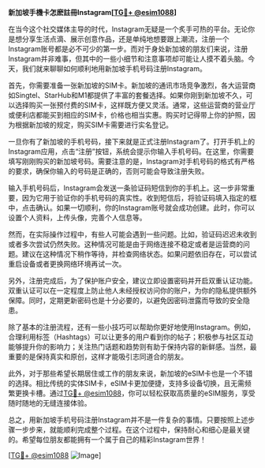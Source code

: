 **新加坡手機卡怎麽註冊Instagram[[TG💪+ @esim1088](https://t.me/s/esim1088)]**

在当今这个社交媒体主导的时代，Instagram无疑是一个炙手可热的平台。无论你是想分享生活点滴、展示创意作品，还是单纯地想要跟上潮流，注册一个Instagram账号都是必不可少的第一步。而对于身处新加坡的朋友们来说，注册Instagram并非难事，但其中的一些小细节和注意事项却可能让人摸不着头脑。今天，我们就来聊聊如何顺利地用新加坡手机号码注册Instagram。

首先，你需要准备一张新加坡的SIM卡。新加坡的通讯市场竞争激烈，各大运营商如Singtel、StarHub和M1都提供了丰富的套餐选择。如果你刚到新加坡不久，可以选择购买一张预付费的SIM卡，这样既方便又灵活。通常，这些运营商的营业厅或便利店都能买到相应的SIM卡，价格也相当实惠。购买时记得带上你的护照，因为根据新加坡的规定，购买SIM卡需要进行实名登记。

一旦你有了新加坡的手机号码，接下来就是正式注册Instagram了。打开手机上的Instagram应用，点击“注册”按钮，系统会提示你输入手机号码。在这里，你需要填写刚刚购买的新加坡号码。需要注意的是，Instagram对手机号码的格式有严格的要求，确保你输入的号码是正确的，否则可能会导致注册失败。

输入手机号码后，Instagram会发送一条验证码短信到你的手机上。这一步非常重要，因为它用于验证你的手机号码的真实性。收到短信后，将验证码填入指定的框中，点击确认。如果一切顺利，你的Instagram账号就会成功创建。此时，你可以设置个人资料，上传头像，完善个人信息等。

然而，在实际操作过程中，有些人可能会遇到一些问题。比如，验证码迟迟未收到或者多次尝试仍然失败。这种情况可能是由于网络连接不稳定或者是运营商的问题。建议在这种情况下稍作等待，并检查网络状态。如果问题依旧存在，可以尝试重启设备或者更换网络环境再试一次。

另外，注册完成后，为了保护账户安全，建议立即设置密码并开启双重认证功能。双重认证可以在一定程度上防止他人未经授权访问你的账户，为你的隐私提供额外保障。同时，定期更新密码也是十分必要的，以避免因密码泄露而导致的安全隐患。

除了基本的注册流程，还有一些小技巧可以帮助你更好地使用Instagram。例如，合理利用标签（Hashtags）可以让更多的用户看到你的帖子；积极参与社区互动能够提升你的影响力；关注热门话题和趋势则有助于保持内容的新鲜感。当然，最重要的是保持真实和原创，这样才能吸引志同道合的朋友。

此外，对于那些希望长期居住或工作的朋友来说，新加坡的eSIM卡也是一个不错的选择。相比传统的实体SIM卡，eSIM卡更加便捷，支持多设备切换，且无需频繁更换卡槽。通过[TG💪+ @esim1088](https://t.me/s/esim1088)，你可以轻松获取高质量的eSIM服务，享受随时随地的无缝连接体验。

总之，用新加坡手机号码注册Instagram并不是一件复杂的事情。只要按照上述步骤一步步来，就能顺利完成整个过程。在这个过程中，保持耐心和细心是最关键的。希望每位朋友都能拥有一个属于自己的精彩Instagram世界！

[[TG💪+ @esim1088](https://t.me/s/esim1088) ![Image](https://i.postimg.cc/4NQfJmqS/Snipaste-2025-05-13-00-14-12.png)]